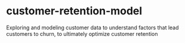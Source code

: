 # customer-retention-model
Exploring and modeling customer data to understand factors that lead customers to churn, to ultimately optimize customer retention
